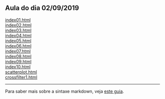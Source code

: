## Aula do dia 02/09/2019

[index01.html](basic/index01.html)<br>
[index02.html](basic/index02.html)<br>
[index03.html](basic/index03.html)<br>
[index04.html](basic/index04.html)<br>
[index05.html](basic/index05.html)<br>
[index06.html](basic/index06.html)<br>
[index07.html](basic/index07.html)<br>
[index08.html](basic/index08.html)<br>
[index09.html](basic/index09.html)<br>
[index10.html](basic/index10.html)<br>
[scatterplot.html](d3_update/scatterplot.html)<br>
[crossfilter1.html](d3_crossfilter/index.html)<br>

---

Para saber mais sobre a sintaxe markdown, veja [este guia](https://guides.github.com/features/mastering-markdown/).
